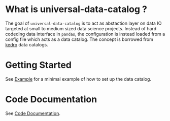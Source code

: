 # What is universal-data-catalog ?

The goal of `universal-data-catalog` is to act as abstaction layer on data IO targeted at small to medium sized data science projects.
Instead of hard codeding data interface in `pandas`, the configuration is instead loaded from a config file which acts as a data catalog. The concept is borrowed from [kedro](https://github.com/quantumblacklabs/kedro) data catalogs.

# Getting Started

See [Example](logic/example.md) for a minimal example of how to set up the data catalog.

# Code Documentation

See [Code Documentation](code/data_catalog.md).
